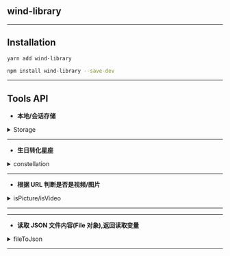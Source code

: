 ## wind-library

---

## Installation

```sh
yarn add wind-library

npm install wind-library --save-dev
```

---

## Tools API

- **本地/会话存储**

<details>
<summary>Storage</summary>

```js
import { storage } from 'wind-library';
// 设置
storage.session.set(key,value);
// 获取
storage.session.get(key);
// 移除
storage.session.remove(key);
// 清除
storage.session.clear();
// 获取所有
storage.session.getAll();
// 遍历
storage.session.forEach(cb);
// localStorage 同样API
storage.local.set(...)
...
```

</details>

---

- **生日转化星座**

<details>
<summary>constellation</summary>

```js
import { constellation } from 'wind-library';
const birthday = '2000-01-03';

constellation(birthday); // 摩羯
```

</details>

---

- **根据 URL 判断是否是视频/图片**

<details>
<summary>isPicture/isVideo</summary>

```js
import { isPicture, isVideo } from 'wind-library';
isPicture('http://hycoding.com'); // false
isVideo('http://hycoding.com/1cabidesa.mp4'); // true
```

> 使用正则匹配后缀判断，对于非正常 URL 请不要使用这个方法。

</details>

---

---

- **读取 JSON 文件内容(File 对象),返回读取变量**

<details>
<summary>fileToJson</summary>

```js
import { fileToJson } from 'wind-library';
fileToJson(File);
```

</details>

---
